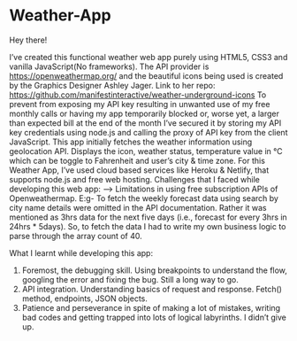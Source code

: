 # Weather-App

Hey there!

I’ve created this functional weather web app purely using HTML5, CSS3 and vanilla JavaScript(No frameworks). The API provider is https://openweathermap.org/ and the beautiful icons being used is created by the Graphics Designer Ashley Jager. Link to her repo: https://github.com/manifestinteractive/weather-underground-icons
To prevent from exposing my API key resulting in unwanted use of my free monthly calls or having my app temporarily blocked or, worse yet, a larger than expected bill at the end of the month I’ve secured it by storing my API key credentials using node.js and calling the proxy of API key from the client JavaScript.
This app initially fetches the weather information using geolocation API. Displays the icon, weather status, temperature value in °C which can be toggle to Fahrenheit and user’s city & time zone.
For this Weather App, I’ve used cloud based services like Heroku & Netlify, that supports node.js and free web hosting. 
Challenges that I faced while developing this web app:
-->	Limitations in using free subscription APIs of Openweathermap. E:g- To fetch the weekly forecast data using search by city name details were omitted in the API documentation. Rather it was mentioned as 3hrs data for the next five days (i.e., forecast for every 3hrs in 24hrs * 5days). So, to fetch the data I had to write my own business logic to parse through the array count of 40. 
 
What I learnt while developing this app:
1.	Foremost, the debugging skill.  Using breakpoints to understand the flow, googling the error and fixing the bug. Still a long way to go.
2.	API integration. Understanding basics of request and response. Fetch() method, endpoints, JSON objects. 
3.	Patience and perseverance in spite of making a lot of mistakes, writing bad codes and getting trapped into lots of logical labyrinths. I didn’t give up.
